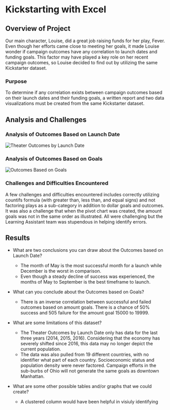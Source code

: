 # Kickstarting with Excel

## Overview of Project
Our main character, Louise, did a great job raising funds for her play, Fever. Even though her efforts came close to meeting her goals, it made Louise wonder if campaign outcomes have any correlation to launch dates and funding goals. This factor may have played a key role on her recent campaign outcomes, so Louise decided to find out by utilizing the same Kickstarter dataset.

### Purpose
To determine if any correlation exists between campaign outcomes based on their launch dates and their funding goals, a written report and two data visualizations must be created from the same Kickstarter dataset.

## Analysis and Challenges

### Analysis of Outcomes Based on Launch Date
![Theater Outcomes by Launch Date](https://github.com/lramirez1619/module-1-kickstarter-analysis/blob/fe3c58bc7b30099494ce59b23dfe4457d4a64cc0/Resources/Theater_Outcomes_vs_Launch.png)

### Analysis of Outcomes Based on Goals
![Outcomes Based on Goals](https://github.com/lramirez1619/module-1-kickstarter-analysis/blob/fe3c58bc7b30099494ce59b23dfe4457d4a64cc0/Resources/Outcomes%20Based%20on%20Goals.png)

### Challenges and Difficulties Encountered
A few challenges and difficulties encountered includes correctly utilizing countifs formula (with greater than, less than, and equal signs) and not factoring plays as a sub-category in addition to dollar goals and outcomes. It was also a challenge that when the pivot chart was created, the amount goals was not in the same order as illustrated. All were challenging but the Learning Assistant team was stupendous in helping identify errors.

## Results

- What are two conclusions you can draw about the Outcomes based on Launch Date?
	- The month of May is the most successful month for a launch while December is the worst in comparison. 
	- Even though a steady decline of success was experienced, the months of May to September is the best timeframe to launch.

- What can you conclude about the Outcomes based on Goals?
	- There is an inverse correlation between successful and failed outcomes based on amount goals. There is a chance of 50% success and 505 failure for the amount goal 15000 to 19999.

- What are some limitations of this dataset?
	- The Theater Outcomes by Launch Date only has data for the last three years (2014, 2015, 2016). Considering that the economy has severely shifted since 2016, this data may no longer depict the current population. 
	- The data was also pulled from 19 different countries, with no identifier what part of each country. Socioeconomic status and population density were never factored. Campaign efforts in the sub-burbs of Ohio will not generate the same goals as downtown Manhattan.

- What are some other possible tables and/or graphs that we could create?
	- A clustered column would have been helpful in visiuly identifying 
